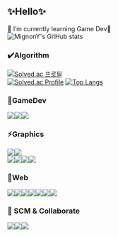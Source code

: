 ## ✨Hello✨
🌱 I’m currently learning Game Dev🌱<br>
![MignonY's GitHub stats](https://github-readme-stats-sigma-five.vercel.app/api?username=MignonY&show_icons=true&theme=tokyonight)
<br/>

### ✔️Algorithm
[![Solved.ac 프로필](http://mazassumnida.wtf/api/mini/generate_badge?boj=mignony)](https://solved.ac/mignony)<br>
[![Solved.ac Profile](http://mazassumnida.wtf/api/v2/generate_badge?boj=mignony)](https://solved.ac/mignony) [![Top Langs](https://github-readme-stats.vercel.app/api/top-langs/?username=MignonY&langs_count=8&layout=compact&theme=dracula&hide=html,css)](https://github.com/MignonY/github-readme-stats)

### 🔭GameDev
<img src="https://img.shields.io/badge/unreal engine-0E1128?style=for-the-badge&logo=unrealengine&logoColor=white"><img src="https://img.shields.io/badge/c++-00599C?style=for-the-badge&logo=c%2B%2B&logoColor=white"><img src="https://img.shields.io/badge/python-3776AB?style=for-the-badge&logo=python&logoColor=white">

### ⚡Graphics
<img src="https://img.shields.io/badge/MAYA-00B388?style=for-the-badge&logo=autodesk&logoColor=white"><img src="https://img.shields.io/badge/3dsMax-66CCFF?style=for-the-badge&logo=autodesk&logoColor=white"><br>
<img src="https://img.shields.io/badge/Photoshop-31A8FF?style=for-the-badge&logo=adobephotoshop&logoColor=white"><img src="https://img.shields.io/badge/Illustrator-FF9A00?style=for-the-badge&logo=adobeillustrator&logoColor=white"><img src="https://img.shields.io/badge/PremierePro-9999FF?style=for-the-badge&logo=adobepremierepro&logoColor=white"><img src="https://img.shields.io/badge/AfterEffects-512BD4?style=for-the-badge&logo=adobeaftereffects&logoColor=white">

### 💬Web
<img src="https://img.shields.io/badge/React-61DAFB?style=for-the-badge&logo=React&logoColor=black"><img src="https://img.shields.io/badge/vue.js-4FC08D?style=for-the-badge&logo=vuedotjs&logoColor=white"><img src="https://img.shields.io/badge/html-E34F26?style=for-the-badge&logo=html5&logoColor=white"><img src="https://img.shields.io/badge/css-1572B6?style=for-the-badge&logo=css3&logoColor=white"><img src="https://img.shields.io/badge/javascript-F7DF1E?style=for-the-badge&logo=javascript&logoColor=black"><img src="https://img.shields.io/badge/typescript-3178C6?style=for-the-badge&logo=typescript&logoColor=white"><img src="https://img.shields.io/badge/node.js-339933?style=for-the-badge&logo=Node.js&logoColor=white"> 

### 👯 SCM & Collaborate
<img src="https://img.shields.io/badge/git-181717?style=for-the-badge&logo=git&logoColor=#F05032"><img src="https://img.shields.io/badge/perforce-404040?style=for-the-badge&logo=perforce&logoColor=white"><img src="https://img.shields.io/badge/jira-0052CC?style=for-the-badge&logo=jirasoftware&logoColor=white">

<!--
**MignonY/MignonY** is a ✨ _special_ ✨ repository because its `README.md` (this file) appears on your GitHub profile.

Here are some ideas to get you started:

- 🔭 I’m currently working on ...
- 🌱 I’m currently learning ...
- 👯 I’m looking to collaborate on ...
- 🤔 I’m looking for help with ...
- 💬 Ask me about ...
- 📫 How to reach me: ...
- 😄 Pronouns: ...
- ⚡ Fun fact: ...
-->
